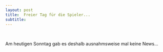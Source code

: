 ```yaml
---
layout: post
title:  Freier Tag für die Spieler...
subtitle:  
---
```


 

Am heutigen Sonntag gab es deshalb ausnahmsweise mal keine News...
